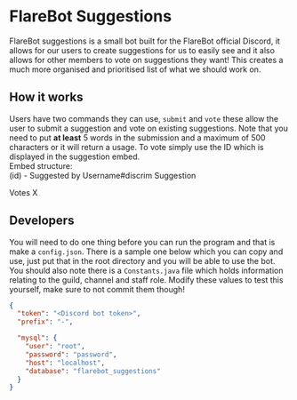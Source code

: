 # FlareBot Suggestions

FlareBot suggestions is a small bot built for the FlareBot official Discord, it allows for our users to create suggestions for us to easily see and it also allows for other members to vote on suggestions they want! This creates a much more organised and prioritised list of what we should work on.

## How it works
Users have two commands they can use, `submit` and `vote` these allow the user to submit a suggestion and vote on existing suggestions. Note that you need to put **at least** 5 words in the submission and a maximum of 500 characters or it will return a usage. To vote simply use the ID which is displayed in the suggestion embed.  
Embed structure:  
(id) - Suggested by Username#discrim
Suggestion

Votes
X

## Developers
You will need to do one thing before you can run the program and that is make a `config.json`. There is a sample one below which you can copy and use, just put that in the root directory and you will be able to use the bot. You should also note there is a `Constants.java` file which holds information relating to the guild, channel and staff role. Modify these values to test this yourself, make sure to not commit them though!

```json
{
  "token": "<Discord bot token>",
  "prefix": "-",

  "mysql": {
    "user": "root",
    "password": "password",
    "host": "localhost",
    "database": "flarebot_suggestions"
  }
}
```